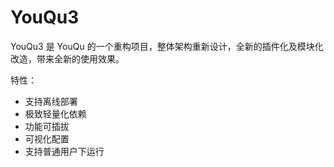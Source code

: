 # YouQu3

YouQu3 是 YouQu 的一个重构项目，整体架构重新设计，全新的插件化及模块化改造，带来全新的使用效果。

特性：

- 支持离线部署
- 极致轻量化依赖
- 功能可插拔
- 可视化配置
- 支持普通用户下运行
